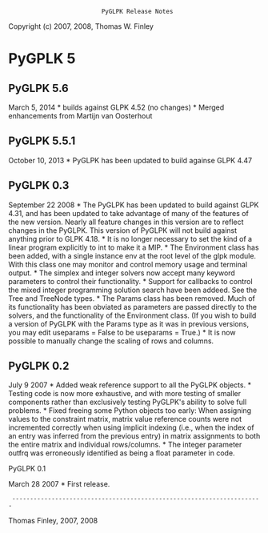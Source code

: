                               PyGLPK Release Notes

   Copyright (c) 2007, 2008, Thomas W. Finley


# PyGPLK 5
  ## PyGLPK 5.6
  March 5, 2014
     * builds against GLPK 4.52 (no changes)
     * Merged enhancements from Martijn van Oosterhout

  ## PyGLPK 5.5.1
  October 10, 2013
     * PyGLPK has been updated to build againse GLPK 4.47

## PyGLPK 0.3

   September 22 2008
     * The PyGLPK has been updated to build against GLPK 4.31, and has been
       updated to take advantage of many of the features of the new version.
       Nearly all feature changes in this version are to reflect changes in
       the PyGLPK. This version of PyGLPK will not build against anything
       prior to GLPK 4.18.
     * It is no longer necessary to set the kind of a linear program
       explicitly to int to make it a MIP.
     * The Environment class has been added, with a single instance env at
       the root level of the glpk module. With this class one may monitor and
       control memory usage and terminal output.
     * The simplex and integer solvers now accept many keyword parameters to
       control their functionality.
     * Support for callbacks to control the mixed integer programming
       solution search have been addeed. See the Tree and TreeNode types.
     * The Params class has been removed. Much of its functionality has been
       obviated as parameters are passed directly to the solvers, and the
       functionality of the Environment class. (If you wish to build a
       version of PyGLPK with the Params type as it was in previous versions,
       you may edit useparams = False to be useparams = True.)
     * It is now possible to manually change the scaling of rows and columns.

## PyGLPK 0.2

   July 9 2007
     * Added weak reference support to all the PyGLPK objects.
     * Testing code is now more exhaustive, and with more testing of smaller
       components rather than exclusively testing PyGLPK's ability to solve
       full problems.
     * Fixed freeing some Python objects too early: When assigning values to
       the constraint matrix, matrix value reference counts were not
       incremented correctly when using implicit indexing (i.e., when the
       index of an entry was inferred from the previous entry) in matrix
       assignments to both the entire matrix and individual rows/columns.
     * The integer parameter outfrq was erroneously identified as being a
       float parameter in code.

PyGLPK 0.1

   March 28 2007
     * First release.

     ----------------------------------------------------------------------

   Thomas Finley, 2007, 2008
